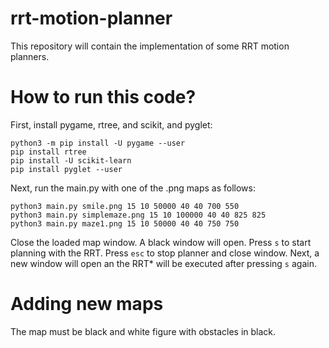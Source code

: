 # rrt-motion-planner
This repository will contain the implementation of some RRT motion planners.

# How to run this code?
First, install pygame, rtree, and scikit, and pyglet:
```
python3 -m pip install -U pygame --user
pip install rtree
pip install -U scikit-learn
pip install pyglet --user
```

Next, run the main.py with one of the .png maps as follows:
```
python3 main.py smile.png 15 10 50000 40 40 700 550
python3 main.py simplemaze.png 15 10 100000 40 40 825 825
python3 main.py maze1.png 15 10 50000 40 40 750 750
```

Close the loaded map window. A black window will open. Press `s` to start planning with the RRT. Press `esc` to stop planner and close window. Next, a new window will open an the RRT* will be executed after pressing `s` again.

# Adding new maps
The map must be black and white figure with obstacles in black.